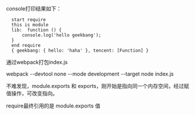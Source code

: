 console打印结果如下：

```
  start require
  this is module
  lib:  function () {
      console.log('hello geekbang');
  }
  end require
  { geekbang: { hello: 'haha' }, tencent: [Function] }
```

通过webpack打包index.js

webpack --devtool none --mode development --target node index.js

不难发现，module.exports 和 exports，刚开始是指向同一个内存空间，经过赋值操作，可改变指向。

require最终引用的是 module.exports 值


